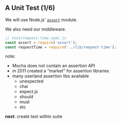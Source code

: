 ## A Unit Test (1/6)

<span>We will use Node.js' [`assert`](https://nodejs.org/api/assert.html#assert_assert) module.</span>
<!-- .element: class="fragment" -->

We also need our middleware.
<!-- .element: class="fragment" -->

```js
// test/request-time.spec.js
const assert = require('assert'); 
const requestTime = require('../lib/request-time');
```

<!-- .element: class="fragment" -->

note:

- Mocha does not contain an assertion API
- in 2011 created a "market" for assertion libraries
- many userland assertion libs available
  - unexpected
  - chai
  - expect.js
  - should
  - must
  - etc
 
**next**: create test within suite
